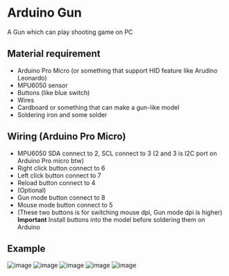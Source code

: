 # Arduino Gun
A Gun which can play shooting game on PC

## Material requirement
* Arduino Pro Micro (or something that support HID feature like Arudino Leonardo)
* MPU6050 sensor
* Buttons (like blue switch)
* Wires
* Cardboard or something that can make a gun-like model
* Soldering iron and some solder

## Wiring (Arduino Pro Micro)
* MPU6050 SDA connect to 2, SCL connect to 3 (2 and 3 is I2C port on Arduino Pro micro btw)
* Right click button connect to 6
* Left click button connect to 7
* Reload button connect to 4
* (Optional)
* Gun mode button connect to 8
* Mouse mode button connect to 5
* (These two buttons is for switching mouse dpi, Gun mode dpi is higher) <br>
**Important** Install buttons into the model before soldering them on Arduino

## Example
![image](https://github.com/samuelhsieh0829/Arduino_Gun/blob/80bbd91a63e4892f1d3e34b0ef7e20ad3c877a9f/IMG_2358.jpg)
![image](https://github.com/samuelhsieh0829/Arduino_Gun/blob/80bbd91a63e4892f1d3e34b0ef7e20ad3c877a9f/IMG_2359.jpg)
![image](https://github.com/samuelhsieh0829/Arduino_Gun/blob/80bbd91a63e4892f1d3e34b0ef7e20ad3c877a9f/IMG_2360.jpg)
![image](https://github.com/samuelhsieh0829/Arduino_Gun/blob/80bbd91a63e4892f1d3e34b0ef7e20ad3c877a9f/IMG_2361.jpg)
![image](https://github.com/samuelhsieh0829/Arduino_Gun/blob/80bbd91a63e4892f1d3e34b0ef7e20ad3c877a9f/IMG_2360_.jpg)
